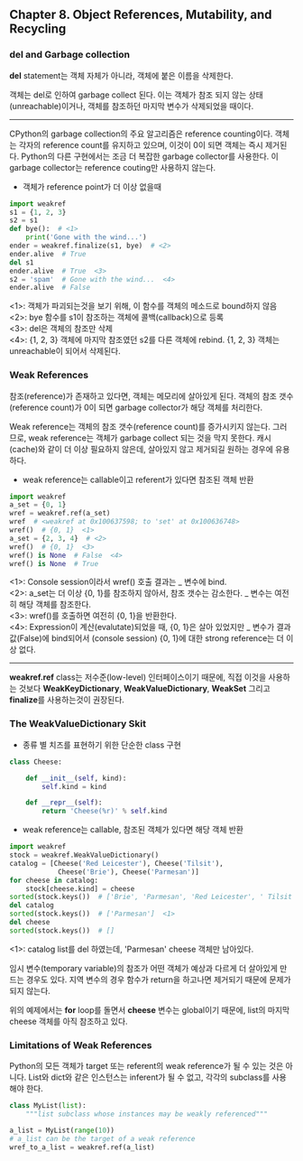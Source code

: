 ## Chapter 8. Object References, Mutability, and Recycling

### del and Garbage collection

**del** statement는 객체 자체가 아니라, 객체에 붙은 이름을 삭제한다.

객체는 del로 인하여 garbage collect 된다. 이는 객체가 참조 되지 않는 상태(unreachable)이거나, 객체를 참조하던 마지막 변수가 삭제되었을 때이다.

---

CPython의 garbage collection의 주요 알고리즘은 reference counting이다. 객체는 각자의 reference count를 유지하고 있으며, 이것이 0이 되면 객체는 즉시 제거된다. Python의 다른 구현에서는 조금 더 복잡한 garbage collector를 사용한다. 이 garbage collector는 reference couting만 사용하지 않는다.

* 객체가 reference point가 더 이상 없을때
```python
import weakref
s1 = {1, 2, 3}
s2 = s1
def bye():  # <1>
    print('Gone with the wind...')
ender = weakref.finalize(s1, bye)  # <2>
ender.alive  # True
del s1
ender.alive  # True  <3>
s2 = 'spam'  # Gone with the wind...  <4>
ender.alive  # False
```

<1>: 객체가 파괴되는것을 보기 위해, 이 함수를 객체의 메소드로 bound하지 않음 <br>
<2>: bye 함수를 s1이 참조하는 객체에 콜백(callback)으로 등록 <br>
<3>: del은 객체의 참조만 삭제 <br>
<4>: {1, 2, 3} 객체에 마지막 참조였던 s2를 다른 객체에 rebind. {1, 2, 3} 객체는 unreachable이 되어서 삭제된다.


### Weak References

참조(reference)가 존재하고 있다면, 객체는 메모리에 살아있게 된다. 객체의 참조 갯수(reference count)가 0이 되면 garbage collector가 해당 객체를 처리한다.

Weak reference는 객체의 참조 갯수(reference count)를 증가시키지 않는다. 그러므로, weak reference는 객체가 garbage collect 되는 것을 막지 못한다. 캐시(cache)와 같이 더 이상 필요하지 않은데, 살아있지 않고 제거되길 원하는 경우에 유용하다.


* weak reference는 callable이고 referent가 있다면 참조된 객체 반환
```python
import weakref
a_set = {0, 1}
wref = weakref.ref(a_set)
wref  # <weakref at 0x100637598; to 'set' at 0x100636748>
wref()  # {0, 1}  <1>
a_set = {2, 3, 4}  # <2>
wref()  # {0, 1}  <3>
wref() is None  # False  <4>
wref() is None  # True
```

<1>: Console session이라서 wref() 호출 결과는 _ 변수에 bind. <br>
<2>: a_set는 더 이상 {0, 1}를 참조하지 않아서, 참조 갯수는 감소한다. _ 변수는 여전히 해당 객체를 참조한다. <br>
<3>: wref()를 호출하면 여전히 {0, 1}을 반환한다. <br>
<4>: Expression이 계산(evalutate)되었을 때, {0, 1}은 살아 있었지만 _ 변수가 결과값(False)에 bind되어서 (console session) {0, 1}에 대한 strong reference는 더 이상 없다.

---
**weakref.ref** class는 저수준(low-level) 인터페이스이기 때문에, 직접 이것을 사용하는 것보다 **WeakKeyDictionary**, **WeakValueDictionary**, **WeakSet** 그리고 **finalize**를 사용하는것이 권장된다.

### The WeakValueDictionary Skit

* 종류 별 치즈를 표현하기 위한 단순한 class 구현
```python
class Cheese:

    def __init__(self, kind):
        self.kind = kind

    def __repr__(self):
        return 'Cheese(%r)' % self.kind
```


* weak reference는 callable, 참조된 객체가 있다면 해당 객체 반환
```python
import weakref
stock = weakref.WeakValueDictionary()
catalog = [Cheese('Red Leicester'), Cheese('Tilsit'),
            Cheese('Brie'), Cheese('Parmesan')]
for cheese in catalog:
    stock[cheese.kind] = cheese
sorted(stock.keys())  # ['Brie', 'Parmesan', 'Red Leicester', ' Tilsit']
del catalog
sorted(stock.keys())  # ['Parmesan']  <1>
del cheese
sorted(stock.keys())  # []
```

<1>: catalog list를 del 하였는데, 'Parmesan' cheese 객체만 남아있다.

임시 변수(temporary variable)의 참조가 어떤 객체가 예상과 다르게 더 살아있게 만드는 경우도 있다. 지역 변수의 경우 함수가 return을 하고나면 제거되기 때문에 문제가 되지 않는다. 

위의 예제에서는 **for** loop를 돌면서 **cheese** 변수는 global이기 때문에, list의 마지막 cheese 객체를 아직 참조하고 있다.


### Limitations of Weak References

Python의 모든 객체가 target 또는 referent의 weak reference가 될 수 있는 것은 아니다. List와 dict와 같은 인스턴스는 inferent가 될 수 없고, 각각의 subclass를 사용해야 한다.

```python
class MyList(list):
    """list subclass whose instances may be weakly referenced"""

a_list = MyList(range(10))
# a_list can be the target of a weak reference
wref_to_a_list = weakref.ref(a_list)
```